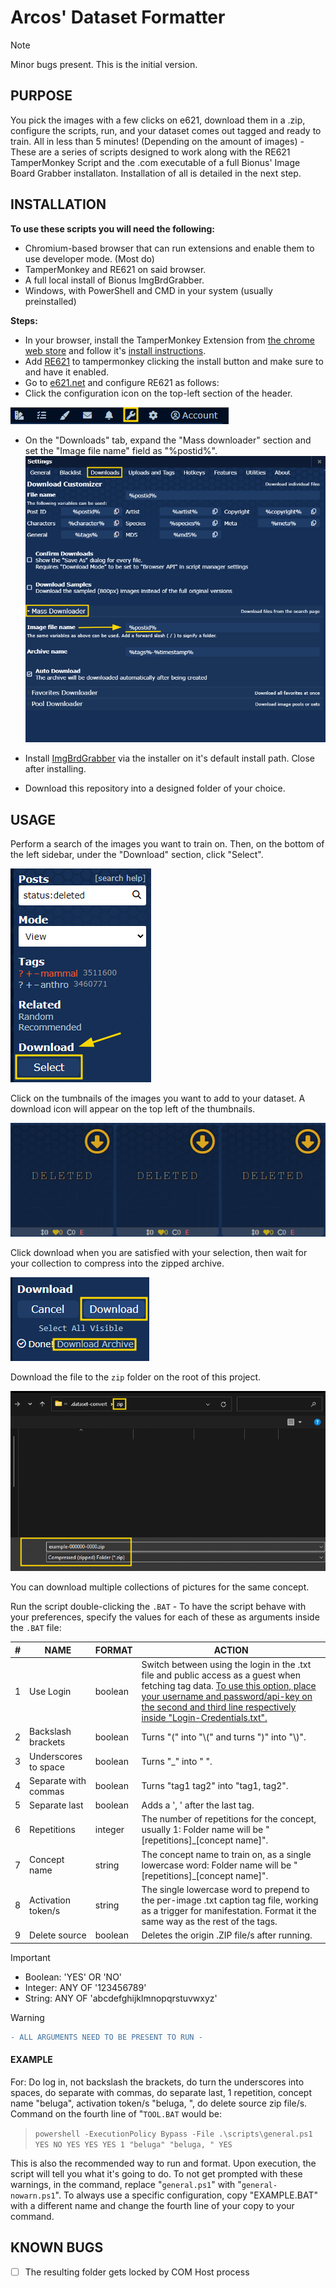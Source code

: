 # **Arcos' Dataset Formatter**
> [!NOTE]
> Minor bugs present. This is the initial version.

## PURPOSE
You pick the images with a few clicks on e621, download them in a .zip, configure the scripts, run, and your dataset comes out tagged and ready to train. All in less than 5 minutes! (Depending on the amount of images) - 
These are a series of scripts designed to work along with the RE621 TamperMonkey Script and the .com executable of a full Bionus' Image Board Grabber installaton.
Installation of all is detailed in the next step.

## INSTALLATION
**To use these scripts you will need the following:**
- Chromium-based browser that can run extensions and enable them to use developer mode. (Most do)
- TamperMonkey and RE621 on said browser.
- A full local install of Bionus ImgBrdGrabber.
- Windows, with PowerShell and CMD in your system (usually preinstalled)

**Steps:**
- In your browser, install the TamperMonkey Extension from [the chrome web store](https://chromewebstore.google.com/detail/tampermonkey/dhdgffkkebhmkfjojejmpbldmpobfkfo) and follow it's [install instructions](https://www.tampermonkey.net/faq.php?locale=en#Q100).
- Add [RE621](https://re621.app/) to tampermonkey clicking the install button and make sure to and have it enabled.
- Go to [e621.net](https://e621.net/) and configure RE621 as follows:
- Click the configuration icon on the top-left section of the header.

![plot](./images/SettingsIcon.png?raw=true)


- On the "Downloads" tab, expand the "Mass downloader" section and set the "Image file name" field as "%postid%".
![plot](./images/DownloadSettings.png?raw=true)


- Install [ImgBrdGrabber](https://www.bionus.org/imgbrd-grabber/docs/install/windows.html) via the installer on it's default install path. Close after installing.
- Download this repository into a designed folder of your choice.


## USAGE
Perform a search of the images you want to train on.
Then, on the bottom of the left sidebar, under the "Download" section, click "Select".

![plot](./images/WhereDownload.png?raw=true)

Click on the tumbnails of the images you want to add to your dataset. A download icon will appear on the top left of the thumbnails.

![plot](./images/SelectedToDownload.png?raw=true)

Click download when you are satisfied with your selection, then wait for your collection to compress into the zipped archive.

![plot](./images/DownloadAction.png?raw=true)

Download the file to the `zip` folder on the root of this project.

![plot](./images/SaveAs.png?raw=true)

You can download multiple collections of pictures for the same concept.

Run the script double-clicking the `.BAT` - To have the script behave with your preferences, specify the values for each of these as arguments inside the `.BAT` file:

| # | NAME | FORMAT | ACTION |
| ------ | ------ | ------ | ------ |
| 1 | Use Login | boolean | Switch between using the login in the .txt file and public access as a guest when fetching tag data. <ins>To use this option, place your username and password/api-key on the second and third line respectively inside "Login-Credentials.txt".</ins>|
| 2 | Backslash brackets | boolean | Turns "\(" into "\\\(" and turns "\)" into "\\\)".|
| 3 | Underscores to space | boolean | Turns "_" into " ".
| 4 | Separate with commas | boolean | Turns "tag1 tag2" into "tag1, tag2".|
| 5 | Separate last | boolean | Adds a ', ' after the last tag.|
| 6 | Repetitions | integer | The number of repetitions for the concept, usually 1: Folder name will be "\[repetitions\]_\[concept name\]".|
| 7 | Concept name | string | The concept name to train on, as a single lowercase word: Folder name will be "\[repetitions\]_\[concept name\]".|
| 8 | Activation token/s | string | The single lowercase word to prepend to the per-image .txt caption tag file, working as a trigger for manifestation. Format it the same way as the rest of the tags.|
| 9 | Delete source | boolean | Deletes the origin .ZIP file/s after running.|

> [!IMPORTANT]
>- Boolean: 'YES' OR 'NO'
>- Integer: ANY OF '123456789'
>- String:  ANY OF 'abcdefghijklmnopqrstuvwxyz'

> [!WARNING]
> ```diff
> - ALL ARGUMENTS NEED TO BE PRESENT TO RUN -
> ```

#### EXAMPLE
For: Do log in, not backslash the brackets, do turn the underscores into spaces, do separate with commas, do separate last, 1 repetition, concept name "beluga", activation token/s "beluga, ", do delete source zip file/s.
Command on the fourth line of "`TOOL.BAT` would be:

> `powershell -ExecutionPolicy Bypass -File .\scripts\general.ps1 YES NO YES YES YES 1 "beluga" "beluga, " YES`

This is also the recommended way to run and format.
Upon execution, the script will tell you what it's going to do. To not get prompted with these warnings, in the command, replace "`general.ps1`" with "`general-nowarn.ps1`".
To always use a specific configuration, copy "EXAMPLE.BAT" with a different name and change the fourth line of your copy to your command.

## KNOWN BUGS
- [ ] The resulting folder gets locked by COM Host process
